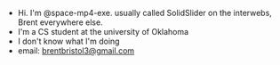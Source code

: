 - Hi. I'm @space-mp4-exe. usually called SolidSlider on the interwebs, Brent everywhere else.
- I'm a CS student at the university of Oklahoma
- I don't know what I'm doing
- email: brentbristol3@gmail.com
<!---
space-mp4-exe/space-mp4-exe is a ✨ special ✨ repository because its `README.md` (this file) appears on your GitHub profile.
You can click the Preview link to take a look at your changes.
--->
